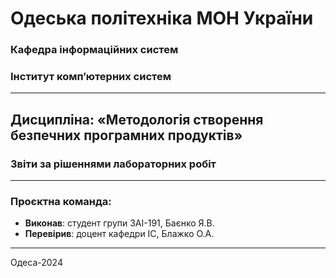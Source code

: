 # Одеська політехніка МОН України  
### Кафедра інформаційних систем  
### Інститут комп’ютерних систем  

---

## Дисципліна: «Методологія створення безпечних програмних продуктів»  
### Звіти за рішеннями лабораторних робіт

---

### Проєктна команда:

- **Виконав**: студент групи ЗАІ-191, Баєнко Я.В.
- **Перевірив**: доцент кафедри ІС, Блажко О.А.

---

Одеса-2024
